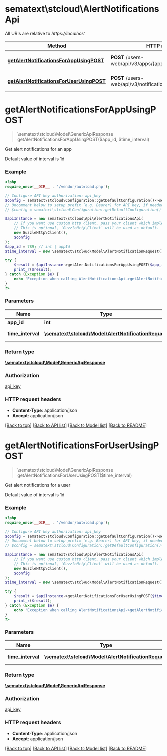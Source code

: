 # sematext\stcloud\AlertNotificationsApi

All URIs are relative to *https://localhost*

Method | HTTP request | Description
------------- | ------------- | -------------
[**getAlertNotificationsForAppUsingPOST**](AlertNotificationsApi.md#getAlertNotificationsForAppUsingPOST) | **POST** /users-web/api/v3/apps/{appId}/notifications/alerts | Get alert notifications for an app
[**getAlertNotificationsForUserUsingPOST**](AlertNotificationsApi.md#getAlertNotificationsForUserUsingPOST) | **POST** /users-web/api/v3/notifications/alerts | Get alert notifications for a user


# **getAlertNotificationsForAppUsingPOST**
> \sematext\stcloud\Model\GenericApiResponse getAlertNotificationsForAppUsingPOST($app_id, $time_interval)

Get alert notifications for an app

Default value of interval is 1d

### Example
```php
<?php
require_once(__DIR__ . '/vendor/autoload.php');

// Configure API key authorization: api_key
$config = sematext\stcloud\Configuration::getDefaultConfiguration()->setApiKey('Authorization', 'YOUR_API_KEY');
// Uncomment below to setup prefix (e.g. Bearer) for API key, if needed
// $config = sematext\stcloud\Configuration::getDefaultConfiguration()->setApiKeyPrefix('Authorization', 'Bearer');

$apiInstance = new sematext\stcloud\Api\AlertNotificationsApi(
    // If you want use custom http client, pass your client which implements `GuzzleHttp\ClientInterface`.
    // This is optional, `GuzzleHttp\Client` will be used as default.
    new GuzzleHttp\Client(),
    $config
);
$app_id = 789; // int | appId
$time_interval = new \sematext\stcloud\Model\AlertNotificationRequest(); // \sematext\stcloud\Model\AlertNotificationRequest | Time Interval

try {
    $result = $apiInstance->getAlertNotificationsForAppUsingPOST($app_id, $time_interval);
    print_r($result);
} catch (Exception $e) {
    echo 'Exception when calling AlertNotificationsApi->getAlertNotificationsForAppUsingPOST: ', $e->getMessage(), PHP_EOL;
}
?>
```

### Parameters

Name | Type | Description  | Notes
------------- | ------------- | ------------- | -------------
 **app_id** | **int**| appId |
 **time_interval** | [**\sematext\stcloud\Model\AlertNotificationRequest**](../Model/AlertNotificationRequest.md)| Time Interval |

### Return type

[**\sematext\stcloud\Model\GenericApiResponse**](../Model/GenericApiResponse.md)

### Authorization

[api_key](../../README.md#api_key)

### HTTP request headers

 - **Content-Type**: application/json
 - **Accept**: application/json

[[Back to top]](#) [[Back to API list]](../../README.md#documentation-for-api-endpoints) [[Back to Model list]](../../README.md#documentation-for-models) [[Back to README]](../../README.md)

# **getAlertNotificationsForUserUsingPOST**
> \sematext\stcloud\Model\GenericApiResponse getAlertNotificationsForUserUsingPOST($time_interval)

Get alert notifications for a user

Default value of interval is 1d

### Example
```php
<?php
require_once(__DIR__ . '/vendor/autoload.php');

// Configure API key authorization: api_key
$config = sematext\stcloud\Configuration::getDefaultConfiguration()->setApiKey('Authorization', 'YOUR_API_KEY');
// Uncomment below to setup prefix (e.g. Bearer) for API key, if needed
// $config = sematext\stcloud\Configuration::getDefaultConfiguration()->setApiKeyPrefix('Authorization', 'Bearer');

$apiInstance = new sematext\stcloud\Api\AlertNotificationsApi(
    // If you want use custom http client, pass your client which implements `GuzzleHttp\ClientInterface`.
    // This is optional, `GuzzleHttp\Client` will be used as default.
    new GuzzleHttp\Client(),
    $config
);
$time_interval = new \sematext\stcloud\Model\AlertNotificationRequest(); // \sematext\stcloud\Model\AlertNotificationRequest | Time Interval

try {
    $result = $apiInstance->getAlertNotificationsForUserUsingPOST($time_interval);
    print_r($result);
} catch (Exception $e) {
    echo 'Exception when calling AlertNotificationsApi->getAlertNotificationsForUserUsingPOST: ', $e->getMessage(), PHP_EOL;
}
?>
```

### Parameters

Name | Type | Description  | Notes
------------- | ------------- | ------------- | -------------
 **time_interval** | [**\sematext\stcloud\Model\AlertNotificationRequest**](../Model/AlertNotificationRequest.md)| Time Interval |

### Return type

[**\sematext\stcloud\Model\GenericApiResponse**](../Model/GenericApiResponse.md)

### Authorization

[api_key](../../README.md#api_key)

### HTTP request headers

 - **Content-Type**: application/json
 - **Accept**: application/json

[[Back to top]](#) [[Back to API list]](../../README.md#documentation-for-api-endpoints) [[Back to Model list]](../../README.md#documentation-for-models) [[Back to README]](../../README.md)
